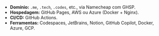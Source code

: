 - **Domínio:** `.me`, `.tech`, `.codes`, etc., via Namecheap com GHSP.
- **Hospedagem:** GitHub Pages, AWS ou Azure (Docker + Nginx).
- **CI/CD:** GitHub Actions.
- **Ferramentas:** Codespaces, JetBrains, Notion, GitHub Copilot, Docker, Azure, GCP.
